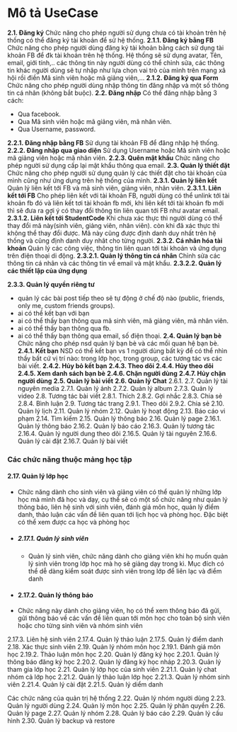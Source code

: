 # Mô tả UseCase

**2.1. Đăng ký**
Chức năng cho phép người sử dụng chưa có tài khoản trên hệ thống có thể đăng ký tài khoản để sử hệ thống.
**2.1.1. Đăng ký bằng FB**
Chức năng cho phép người dùng đăng ký tài khoản bằng cách sử dụng tài khoản FB để đk tài khoản trên hệ thống. Hệ thống sẽ sử dụng avatar, Tên, email, giới tính,.. các thông tin này người dùng có thể chỉnh sửa, các thông tin khác người dùng sẽ tự nhập như lựa chọn vai trò của mình trên mạng xã hội rồi điền Mã sinh viên hoặc mã giảng viên,...
**2.1.2. Đăng ký qua Form**
Chức năng cho phép người dùng nhập thông tin đăng nhập và một số thông tin cá nhân  (không bắt buộc).
**2.2. Đăng nhập**
Có thể đăng nhập bằng 3 cách:
- Qua facebook.
- Qua Mã sinh viên hoặc mã giảng viên, mã nhân viên.
- Qua Username, password.

**2.2.1. Đăng nhập bằng FB**
Sử dụng tài khoản FB để đăng nhập hệ thống.
**2.2.2. Đăng nhập qua giao diện**
Sử dụng Username hoặc Mã sinh viên hoặc mã giảng viên hoặc mã nhân viên.
**2.2.3. Quên mật khẩu**
Chức năng cho phép người sử dụng cấp lại mật khẩu thông qua email.
**2.3. Quản lý thiết đặt**
Chức năng cho phép người sử dụng quản lý các thiết đặt cho tài khoản của mình cũng như ứng dụng trên hệ thống của mình.
**2.3.1. Quản lý liên kết**
Quản lý liên kết tới FB và mã sinh viên, giảng viên, nhân viên.
**2.3.1.1. Liên kết tới FB**
Cho phép liên kết với tài khoản FB, người dùng có thể unlink tới tài khoản fb đó và liên kết tơi tài khoản fb mới, khi liên kết tới tài khoản fb mới thì sẽ đưa ra gợi ý có thay đổi thông tin liên quan tới FB như avatar email.
**2.3.1.2. Liên kết tới StudentCode**
Khi chưa xác thực thì người dùng có thể thay đổi mã này(sinh viên, giảng viên, nhân viên). còn khi đã xác thực thì không thể thay đổi được. Mã này cũng được định danh duy nhất trên hệ thống và cũng định danh duy nhât cho từng người.
**2.3.2. Cá nhân hóa tài khoản**
Quản lý các công việc, thông tin liên quan tới tài khoản và ứng dụng trên điện thoại di động.
**2.3.2.1. Quản lý thông tin cá nhân**
Chỉnh sửa các thông tin cá nhân và các thông tin về email và mật khẩu.
**2.3.2.2. Quản lý các thiết lập của ứng dụng**

**2.3.3. Quản lý quyền riêng tư**
  + quản lý các bài post tiếp theo sẽ tự động ở chế độ nào (public, friends, only me, custom friends groups).
  + ai có thể kết bạn với bạn
  + ai có thể thấy bạn thông qua mã sinh viên, mã giảng viên, mã nhân viên.
  + ai có thể thấy bạn thông qua fb.
  + ai có thể thấy bạn thông qua email, số điện thoại.
**2.4. Quản lý bạn bè**
Chức năng cho phép nsd quản lý bạn bè và các mối quan hệ bạn bè.
**2.4.1. Kết bạn**
NSD có thể kết bạn vs 1 người dùng bất kỳ để có thể nhìn thấy bất cứ vị trí nào: trong lớp học, trong group, các tương tác vs các bài viết.
**2.4.2. Hủy bỏ kết bạn**
**2.4.3. Theo dõi**
**2.4.4. Hủy theo dõi**
**2.4.5. Xem danh sách bạn bè**
**2.4.6. Chặn người dùng**
**2.4.7. Hủy chặn người dùng**
**2.5. Quản lý bài viết**
**2.6. Quản lý Chat**
2.6.1.
2.7. Quản lý tài nguyên media
2.7.1. Quản lý ảnh
2.7.2. Quản lý album
2.7.3. Quản lý video
2.8. Tương tác bài viết
2.8.1. Thích
2.8.2. Gợi nhắc
2.8.3. Chia sẻ
2.8.4. Bình luận
2.9. Tương tác trang
2.9.1. Theo dõi
2.9.2. Chia sẻ
2.10. Quản lý lịch
2.11. Quản lý nhóm
2.12. Quản lý hoạt động
2.13. Báo cáo vi phạm
2.14. Tìm kiếm
2.15. Quản lý thông báo
2.16. Quản lý page
2.16.1. Quản lý thông báo
2.16.2. Quản lý báo cáo
2.16.3. Quản lý tương tác
2.16.4. Quản lý người dung theo dõi
2.16.5. Quản lý tài nguyên
2.16.6. Quản lý cài đặt
2.16.7. Quản lý bài viết

### Các chức năng thuộc mảng học tập
#### 2.17. Quản lý lớp học
- Chức năng dành cho sinh viên và giảng viên có thể quản lý những lớp học mà mình đã học và dạy, cụ thể sẽ có một số chức năng như quản lý thông báo, liên hệ sinh với sinh viên, đánh giá môn học, quản lý điểm danh, thảo luận các vấn đề liên quan tới lịch học và phòng học. Đặc biệt có thể xem được ca học và phòng học

+ ##### 2.17.1. Quản lý sinh viên
  + Quản lý sinh viên, chức năng dành cho giảng viên khi họ muốn quản lý sinh viên trong lớp học mà họ sẽ giảng dạy trong kì. Mục đích có thể dễ dàng kiểm soát được sinh viên trong lớp để liên lạc và điểm danh

+ #### 2.17.2. Quản lý thông báo
 + Chức năng này dành cho giảng viên, họ có thể xem thông báo đã gửi, gửi thông báo về các vấn đề liên quan tới môn học cho toàn bộ sinh viên hoặc cho từng sinh viên và nhóm sinh viên

2.17.3. Liên hệ sinh viên
2.17.4. Quản lý thảo luận
2.17.5. Quản lý điểm danh
2.18. Xác thực sinh viên
2.19. Quản lý nhóm môn học
2.19.1. Đánh giá môn học
2.19.2. Thảo luận môn học
2.20. Quản lý đăng ký học
2.20.1. Quản lý thông báo đăng ký học
2.20.2. Quản lý đăng ký học nháp
2.20.3. Quản lý tham gia lớp học
2.21. Quản lý lớp học của sinh viên
2.21.1. Quản lý chat nhóm cả lớp học
2.21.2. Quản lý thảo luận lớp học
2.21.3. Quản lý nhóm sinh viên
2.21.4. Quản lý cài đặt
2.21.5. Quản lý diểm danh

Các chức năng của quản trị hệ thống
2.22. Quản lý nhóm người dùng
2.23. Quản lý người dùng
2.24. Quản lý môn học
2.25. Quản lý phân quyền
2.26. Quản lý page
2.27. Quản lý nhóm
2.28. Quản lý báo cáo
2.29. Quản lý cấu hình
2.30. Quản lý backup và restore
